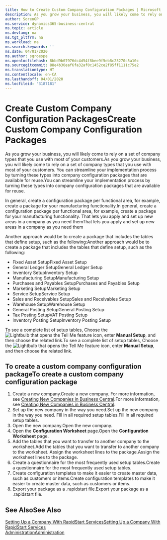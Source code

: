 ```yaml
---
title: How to Create Custom Company Configuration Packages | Microsoft Docs
description: As you grow your business, you will likely come to rely on a set of company types that you use with most of your customers. You can streamline your implementation process by turning these types into company configuration packages that are available for reuse.
author: SorenGP
ms.service: dynamics365-business-central
ms.topic: article
ms.devlang: na
ms.tgt_pltfrm: na
ms.workload: na
ms.search.keywords: ''
ms.date: 04/01/2020
ms.author: sgroespe
ms.openlocfilehash: 8bbd9b07976dc4d54f8bee9f5eb8c23270c5a10c
ms.sourcegitcommit: 88e4b30eaf6fa32af0c1452ce2f85ff1111c75e2
ms.translationtype: HT
ms.contentlocale: en-CA
ms.lasthandoff: 04/01/2020
ms.locfileid: "3187181"
---
```

# <a name="create-custom-company-configuration-packages"></a><span data-ttu-id="157c0-104">Create Custom Company Configuration Packages</span><span class="sxs-lookup"><span data-stu-id="157c0-104">Create Custom Company Configuration Packages</span></span>
<span data-ttu-id="157c0-105">As you grow your business, you will likely come to rely on a set of company types that you use with most of your customers.</span><span class="sxs-lookup"><span data-stu-id="157c0-105">As you grow your business, you will likely come to rely on a set of company types that you use with most of your customers.</span></span> <span data-ttu-id="157c0-106">You can streamline your implementation process by turning these types into company configuration packages that are available for reuse.</span><span class="sxs-lookup"><span data-stu-id="157c0-106">You can streamline your implementation process by turning these types into company configuration packages that are available for reuse.</span></span>  

<span data-ttu-id="157c0-107">In general, create a configuration package per functional area, for example, create a package for your manufacturing functionality.</span><span class="sxs-lookup"><span data-stu-id="157c0-107">In general, create a configuration package per functional area, for example, create a package for your manufacturing functionality.</span></span> <span data-ttu-id="157c0-108">That lets you apply and set up new areas in a company as you need them</span><span class="sxs-lookup"><span data-stu-id="157c0-108">That lets you apply and set up new areas in a company as you need them</span></span>  

<span data-ttu-id="157c0-109">Another approach would be to create a package that includes the tables that define setup, such as the following:</span><span class="sxs-lookup"><span data-stu-id="157c0-109">Another approach would be to create a package that includes the tables that define setup, such as the following:</span></span>  

-   <span data-ttu-id="157c0-110">Fixed Asset Setup</span><span class="sxs-lookup"><span data-stu-id="157c0-110">Fixed Asset Setup</span></span>  
-   <span data-ttu-id="157c0-111">General Ledger Setup</span><span class="sxs-lookup"><span data-stu-id="157c0-111">General Ledger Setup</span></span>  
-   <span data-ttu-id="157c0-112">Inventory Setup</span><span class="sxs-lookup"><span data-stu-id="157c0-112">Inventory Setup</span></span>  
-   <span data-ttu-id="157c0-113">Manufacturing Setup</span><span class="sxs-lookup"><span data-stu-id="157c0-113">Manufacturing Setup</span></span>  
-   <span data-ttu-id="157c0-114">Purchases and Payables Setup</span><span class="sxs-lookup"><span data-stu-id="157c0-114">Purchases and Payables Setup</span></span>  
-   <span data-ttu-id="157c0-115">Marketing Setup</span><span class="sxs-lookup"><span data-stu-id="157c0-115">Marketing Setup</span></span>  
-   <span data-ttu-id="157c0-116">Service Setup</span><span class="sxs-lookup"><span data-stu-id="157c0-116">Service Setup</span></span>  
-   <span data-ttu-id="157c0-117">Sales and Receivables Setup</span><span class="sxs-lookup"><span data-stu-id="157c0-117">Sales and Receivables Setup</span></span>  
-   <span data-ttu-id="157c0-118">Warehouse Setup</span><span class="sxs-lookup"><span data-stu-id="157c0-118">Warehouse Setup</span></span>  
-   <span data-ttu-id="157c0-119">General Posting Setup</span><span class="sxs-lookup"><span data-stu-id="157c0-119">General Posting Setup</span></span>  
-   <span data-ttu-id="157c0-120">Tax Posting Setup</span><span class="sxs-lookup"><span data-stu-id="157c0-120">VAT Posting Setup</span></span>  
-   <span data-ttu-id="157c0-121">Inventory Posting Setup</span><span class="sxs-lookup"><span data-stu-id="157c0-121">Inventory Posting Setup</span></span>  

<span data-ttu-id="157c0-122">To see a complete list of setup tables, Choose the ![Lightbulb that opens the Tell Me feature](media/ui-search/search_small.png "Tell me what you want to do") icon, enter **Manual Setup**, and then choose the related link.</span><span class="sxs-lookup"><span data-stu-id="157c0-122">To see a complete list of setup tables, Choose the ![Lightbulb that opens the Tell Me feature](media/ui-search/search_small.png "Tell me what you want to do") icon, enter **Manual Setup**, and then choose the related link.</span></span>  

## <a name="to-create-a-custom-company-configuration-package"></a><span data-ttu-id="157c0-123">To create a custom company configuration package</span><span class="sxs-lookup"><span data-stu-id="157c0-123">To create a custom company configuration package</span></span>  
1.  <span data-ttu-id="157c0-124">Create a new company.</span><span class="sxs-lookup"><span data-stu-id="157c0-124">Create a new company.</span></span> <span data-ttu-id="157c0-125">For more information, see [Creating New Companies in Business Central](about-new-company.md).</span><span class="sxs-lookup"><span data-stu-id="157c0-125">For more information, see [Creating New Companies in Business Central](about-new-company.md).</span></span>  
3.  <span data-ttu-id="157c0-126">Set up the new company in the way you need.</span><span class="sxs-lookup"><span data-stu-id="157c0-126">Set up the new company in the way you need.</span></span> <span data-ttu-id="157c0-127">Fill in all required setup tables.</span><span class="sxs-lookup"><span data-stu-id="157c0-127">Fill in all required setup tables.</span></span>  
4.  <span data-ttu-id="157c0-128">Open the new company.</span><span class="sxs-lookup"><span data-stu-id="157c0-128">Open the new company.</span></span>
5. <span data-ttu-id="157c0-129">Open the **Configuration Worksheet** page.</span><span class="sxs-lookup"><span data-stu-id="157c0-129">Open the **Configuration Worksheet** page.</span></span>  
6.  <span data-ttu-id="157c0-130">Add the tables that you want to transfer to another company to the worksheet.</span><span class="sxs-lookup"><span data-stu-id="157c0-130">Add the tables that you want to transfer to another company to the worksheet.</span></span> <span data-ttu-id="157c0-131">Assign the worksheet lines to the package.</span><span class="sxs-lookup"><span data-stu-id="157c0-131">Assign the worksheet lines to the package.</span></span>  
7.  <span data-ttu-id="157c0-132">Create a questionnaire for the most frequently used setup tables.</span><span class="sxs-lookup"><span data-stu-id="157c0-132">Create a questionnaire for the most frequently used setup tables.</span></span>  
8.  <span data-ttu-id="157c0-133">Create configuration templates to make it easier to create master data, such as customers or items.</span><span class="sxs-lookup"><span data-stu-id="157c0-133">Create configuration templates to make it easier to create master data, such as customers or items.</span></span>  
9.  <span data-ttu-id="157c0-134">Export your package as a .rapidstart file.</span><span class="sxs-lookup"><span data-stu-id="157c0-134">Export your package as a .rapidstart file.</span></span>  

## <a name="see-also"></a><span data-ttu-id="157c0-135">See Also</span><span class="sxs-lookup"><span data-stu-id="157c0-135">See Also</span></span>  
[<span data-ttu-id="157c0-136">Setting Up a Company With RapidStart Services</span><span class="sxs-lookup"><span data-stu-id="157c0-136">Setting Up a Company With RapidStart Services</span></span>](admin-set-up-a-company-with-rapidstart.md)  
[<span data-ttu-id="157c0-137">Administration</span><span class="sxs-lookup"><span data-stu-id="157c0-137">Administration</span></span>](admin-setup-and-administration.md)
